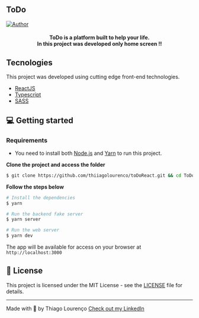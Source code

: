 ## ToDo

[![Author](https://img.shields.io/badge/author-thiiagolourenco-8257E5?style=flat-square)](https://github.com/thiiagolourenco)

<h4 align="center">
  ToDo is a platform built to help your life.
  <br>
  In this project was developed only home screen !!
</h4>

## Tecnologies

This project was developed using cutting edge front-end technologies.

- [ReactJS](https://reactjs.org/)
- [Typescript](https://www.typescriptlang.org/)
- [SASS](https://sass-lang.com/)

## 💻 Getting started

### Requirements

- You need to install both [Node.js](https://nodejs.org/en/download/) and [Yarn](https://yarnpkg.com/) to run this project.

**Clone the project and access the folder**

```bash
$ git clone https://github.com/thiiagolourenco/toDoReact.git && cd ToDo
```

**Follow the steps below**

```bash
# Install the dependencies
$ yarn

# Run the backend fake server
$ yarn server

# Run the web server
$ yarn dev
```

The app will be available for access on your browser at `http://localhost:3000`

## 📝 License

This project is licensed under the MIT License - see the [LICENSE](LICENSE) file for details.

---

Made with 💜 by Thiago Lourenço [Check out my LinkedIn](https://www.linkedin.com/in/thiiagolourenco)
